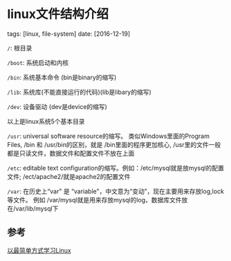 # linux文件结构介绍
tags: [linux, file-system]
date: [2016-12-19]

`/`: 根目录

`/boot`: 系统启动和内核

`/bin`: 系统基本命令 (bin是binary的缩写)

`/lib`: 系统库(不能直接运行的代码)(lib是libary的缩写)

`/dev`: 设备驱动 (dev是device的缩写)

以上是linux系统5个基本目录

`/usr`: universal software resource的缩写。 类似Windows里面的Program Files, /bin 和 /usr/bin的区别，就是 /bin里面的程序更加核心,
/usr里的文件一般都是只读文件，数据文件和配置文件不放在上面

`/etc`: editable text configuration的缩写。例如：/etc/mysql就是放mysql的配置文件; /ect/apache2/就是apache2的配置文件

`/var`: 在历史上“var" 是 “variable"，中文意为“变动”，现在主要用来存放log,lock等文件。
例如 /var/mysql就是用来存放mysql的log，数据库文件放在/var/lib/mysql下

## 参考

[以最简单方式学习Linux](https://mp.weixin.qq.com/s/_gfJ06qQO7j2ysYKWo6QZA)
